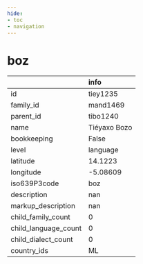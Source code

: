 ```yaml
---
hide:
- toc
- navigation
---
```

# boz
|                      | info         |
|:---------------------|:-------------|
| id                   | tiey1235     |
| family_id            | mand1469     |
| parent_id            | tibo1240     |
| name                 | Tiéyaxo Bozo |
| bookkeeping          | False        |
| level                | language     |
| latitude             | 14.1223      |
| longitude            | -5.08609     |
| iso639P3code         | boz          |
| description          | nan          |
| markup_description   | nan          |
| child_family_count   | 0            |
| child_language_count | 0            |
| child_dialect_count  | 0            |
| country_ids          | ML           |